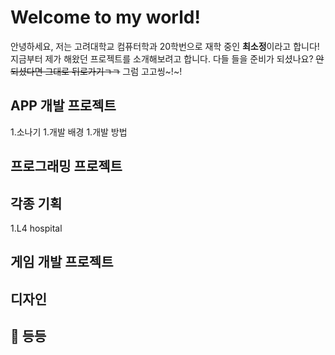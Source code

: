 # Welcome to my world!
안녕하세요, 저는 고려대학교 컴퓨터학과 20학번으로 재학 중인 **최소정**이라고 합니다!
지금부터 제가 해왔던 프로젝트를 소개해보려고 합니다.
다들 들을 준비가 되셨나요?
~~안되셨다면 그대로 뒤로가기ㄱㄱ~~
그럼 고고씽~!~!

## APP 개발 프로젝트
  1.소나기
    1.개발 배경
    1.개발 방법
## 프로그래밍 프로젝트
## 각종 기획
  1.L4 hospital
## 게임 개발 프로젝트
## 디자인
## :guitar: 등등
